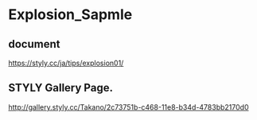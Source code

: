 # Explosion_Sapmle


## document
https://styly.cc/ja/tips/explosion01/

## STYLY Gallery Page.
http://gallery.styly.cc/Takano/2c73751b-c468-11e8-b34d-4783bb2170d0





